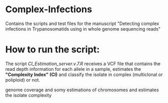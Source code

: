# Complex-Infections
Contains the scripts and test files for the manuscript "Detecting complex infections in Trypanosomatids using in whole genome sequencing reads"

# How to run the script:
The script *CI_Estimation_server.v.7.R* receives a VCF file that contains the read depth information for each allele in a sample, estimates the **"Complexity Index" (CI)** and classify the isolate in complex (multiclonal or poliploid) or not.

genome coverage and somy estimations of chromosomes and estimates the isolate complexity




